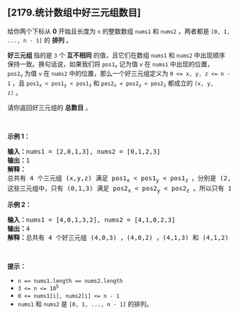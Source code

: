 ## [2179.统计数组中好三元组数目]
<p>给你两个下标从 <strong>0</strong>&nbsp;开始且长度为 <code>n</code>&nbsp;的整数数组&nbsp;<code>nums1</code>&nbsp;和&nbsp;<code>nums2</code>&nbsp;，两者都是&nbsp;<code>[0, 1, ..., n - 1]</code>&nbsp;的&nbsp;<strong>排列</strong>&nbsp;。</p>

<p><strong>好三元组&nbsp;</strong>指的是&nbsp;<code>3</code>&nbsp;个&nbsp;<strong>互不相同</strong>&nbsp;的值，且它们在数组&nbsp;<code>nums1</code> 和&nbsp;<code>nums2</code>&nbsp;中出现顺序保持一致。换句话说，如果我们将&nbsp;<code>pos1<sub>v</sub></code> 记为值&nbsp;<code>v</code>&nbsp;在&nbsp;<code>nums1</code>&nbsp;中出现的位置，<code>pos2<sub>v</sub></code>&nbsp;为值&nbsp;<code>v</code>&nbsp;在&nbsp;<code>nums2</code>&nbsp;中的位置，那么一个好三元组定义为&nbsp;<code>0 &lt;= x, y, z &lt;= n - 1</code>&nbsp;，且&nbsp;<code>pos1<sub>x</sub> &lt; pos1<sub>y</sub> &lt; pos1<sub>z</sub></code> 和&nbsp;<code>pos2<sub>x</sub> &lt; pos2<sub>y</sub> &lt; pos2<sub>z</sub></code>&nbsp;都成立的&nbsp;<code>(x, y, z)</code>&nbsp;。</p>

<p>请你返回好三元组的 <strong>总数目</strong>&nbsp;。</p>

<p>&nbsp;</p>

<p><strong>示例 1：</strong></p>

<pre><b>输入：</b>nums1 = [2,0,1,3], nums2 = [0,1,2,3]
<b>输出：</b>1
<b>解释：</b>
总共有 4 个三元组 (x,y,z) 满足 pos1<sub>x</sub> &lt; pos1<sub>y</sub> &lt; pos1<sub>z&nbsp;</sub>，分别是 (2,0,1) ，(2,0,3) ，(2,1,3) 和 (0,1,3) 。
这些三元组中，只有 (0,1,3) 满足 pos2<sub>x</sub> &lt; pos2<sub>y</sub> &lt; pos2<sub>z</sub>&nbsp;。所以只有 1 个好三元组。
</pre>

<p><strong>示例 2：</strong></p>

<pre><b>输入：</b>nums1 = [4,0,1,3,2], nums2 = [4,1,0,2,3]
<b>输出：</b>4
<b>解释：</b>总共有 4 个好三元组 (4,0,3) ，(4,0,2) ，(4,1,3) 和 (4,1,2) 。
</pre>

<p>&nbsp;</p>

<p><strong>提示：</strong></p>

<ul>
	<li><code>n == nums1.length == nums2.length</code></li>
	<li><code>3 &lt;= n &lt;= 10<sup>5</sup></code></li>
	<li><code>0 &lt;= nums1[i], nums2[i] &lt;= n - 1</code></li>
	<li><code>nums1</code>&nbsp;和&nbsp;<code>nums2</code>&nbsp;是&nbsp;<code>[0, 1, ..., n - 1]</code> 的排列。</li>
</ul>
